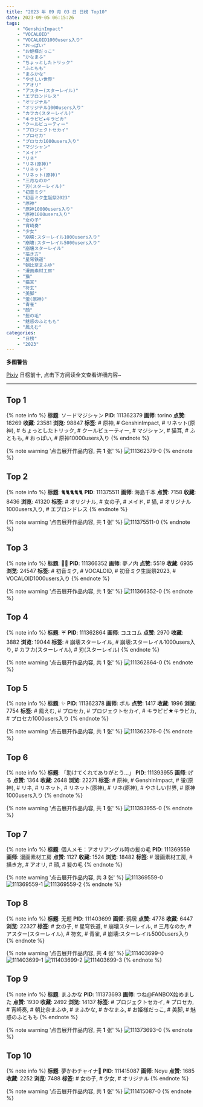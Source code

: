 ```yaml
---
title: "2023 年 09 月 03 日 日榜 Top10"
date: 2023-09-05 06:15:26
tags:
    - "GenshinImpact"
    - "VOCALOID"
    - "VOCALOID1000users入り"
    - "おっぱい"
    - "お姫様だっこ"
    - "かなまふ"
    - "ちょっとしたトリック"
    - "ふともも"
    - "まふかな"
    - "やさしい世界"
    - "アオリ"
    - "アスター(スターレイル)"
    - "エプロンドレス"
    - "オリジナル"
    - "オリジナル1000users入り"
    - "カフカ(スターレイル)"
    - "キラピピ★キラピカ"
    - "クールビューティー"
    - "プロジェクトセカイ"
    - "プロセカ"
    - "プロセカ1000users入り"
    - "マジシャン"
    - "メイド"
    - "リネ"
    - "リネ(原神)"
    - "リネット"
    - "リネット(原神)"
    - "三月なのか"
    - "刃(スターレイル)"
    - "初音ミク"
    - "初音ミク生誕祭2023"
    - "原神"
    - "原神10000users入り"
    - "原神1000users入り"
    - "女の子"
    - "宵崎奏"
    - "少女"
    - "崩壊:スターレイル1000users入り"
    - "崩壊:スターレイル5000users入り"
    - "崩壊スターレイル"
    - "描き方"
    - "星穹铁道"
    - "朝比奈まふゆ"
    - "漫画素材工房"
    - "猫"
    - "猫耳"
    - "符玄"
    - "美脚"
    - "蛍(原神)"
    - "青雀"
    - "顔"
    - "髪の毛"
    - "魅惑のふともも"
    - "鳳えむ"
categories:
    - "日榜"
    - "2023"
---
```


<i class="fa fa-triangle-exclamation"></i>**多图警告**<i class="fa fa-triangle-exclamation"></i>

[Pixiv](https://www.pixiv.net/) 日榜前十, 点击下方阅读全文查看详细内容~

<!-- more -->

---

## Top 1

{% note info %}
**标题**: ソードマジシャン
**PID**: 111362379 **画师**: torino
**点赞**: 18269 **收藏**: 23581 **浏览**: 98847
**标签**: # 原神, # GenshinImpact, # リネット(原神), # ちょっとしたトリック, # クールビューティー, # マジシャン, # 猫耳, # ふともも, # おっぱい, # 原神10000users入り
{% endnote %}

{% note warning '点击展开作品内容, 共 **1** 张' %}
![111362379-0](https://i.pixiv.re/img-original/img/2023/09/02/01/46/43/111362379_p0.jpg)
{% endnote %}

## Top 2

{% note info %}
**标题**: 🐈🐈🐈🐈🐈
**PID**: 111375511 **画师**: 海島千本
**点赞**: 7158 **收藏**: 8436 **浏览**: 41320
**标签**: # オリジナル, # 女の子, # メイド, # 猫, # オリジナル1000users入り, # エプロンドレス
{% endnote %}

{% note warning '点击展开作品内容, 共 **1** 张' %}
![111375511-0](https://i.pixiv.re/img-original/img/2023/09/02/13/05/56/111375511_p0.jpg)
{% endnote %}

## Top 3

{% note info %}
**标题**: 🍔🍟
**PID**: 111366352 **画师**: 夢ノ内
**点赞**: 5519 **收藏**: 6935 **浏览**: 24547
**标签**: # 初音ミク, # VOCALOID, # 初音ミク生誕祭2023, # VOCALOID1000users入り
{% endnote %}

{% note warning '点击展开作品内容, 共 **1** 张' %}
![111366352-0](https://i.pixiv.re/img-original/img/2023/09/02/11/47/10/111366352_p0.jpg)
{% endnote %}

## Top 4

{% note info %}
**标题**: ☔
**PID**: 111362864 **画师**: コユコム
**点赞**: 2970 **收藏**: 3882 **浏览**: 19044
**标签**: # 崩壊スターレイル, # 崩壊:スターレイル1000users入り, # カフカ(スターレイル), # 刃(スターレイル)
{% endnote %}

{% note warning '点击展开作品内容, 共 **1** 张' %}
![111362864-0](https://i.pixiv.re/img-original/img/2023/09/02/00/06/55/111362864_p0.jpg)
{% endnote %}

## Top 5

{% note info %}
**标题**: ✨️
**PID**: 111362378 **画师**: ポル
**点赞**: 1417 **收藏**: 1996 **浏览**: 7754
**标签**: # 鳳えむ, # プロセカ, # プロジェクトセカイ, # キラピピ★キラピカ, # プロセカ1000users入り
{% endnote %}

{% note warning '点击展开作品内容, 共 **1** 张' %}
![111362378-0](https://i.pixiv.re/img-original/img/2023/09/02/00/00/57/111362378_p0.png)
{% endnote %}

## Top 6

{% note info %}
**标题**: 「助けてくれてありがとう...」
**PID**: 111393955 **画师**: げる
**点赞**: 1364 **收藏**: 2648 **浏览**: 22271
**标签**: # 原神, # GenshinImpact, # 蛍(原神), # リネ, # リネット, # リネット(原神), # リネ(原神), # やさしい世界, # 原神1000users入り
{% endnote %}

{% note warning '点击展开作品内容, 共 **1** 张' %}
![111393955-0](https://i.pixiv.re/img-original/img/2023/09/03/00/23/32/111393955_p0.png)
{% endnote %}

## Top 7

{% note info %}
**标题**: 個人メモ：アオリアングル時の髪の毛
**PID**: 111369559 **画师**: 漫画素材工房
**点赞**: 1127 **收藏**: 1524 **浏览**: 18482
**标签**: # 漫画素材工房, # 描き方, # アオリ, # 顔, # 髪の毛
{% endnote %}

{% note warning '点击展开作品内容, 共 **3** 张' %}
![111369559-0](https://i.pixiv.re/img-original/img/2023/09/02/07/03/37/111369559_p0.jpg)
![111369559-1](https://i.pixiv.re/img-original/img/2023/09/02/07/03/37/111369559_p1.jpg)
![111369559-2](https://i.pixiv.re/img-original/img/2023/09/02/07/03/37/111369559_p2.jpg)
{% endnote %}

## Top 8

{% note info %}
**标题**: 无题
**PID**: 111403699 **画师**: 鸦居
**点赞**: 4778 **收藏**: 6447 **浏览**: 22327
**标签**: # 女の子, # 星穹铁道, # 崩壊スターレイル, # 三月なのか, # アスター(スターレイル), # 符玄, # 青雀, # 崩壊:スターレイル5000users入り
{% endnote %}

{% note warning '点击展开作品内容, 共 **4** 张' %}
![111403699-0](https://i.pixiv.re/img-original/img/2023/09/03/10/35/49/111403699_p0.jpg)
![111403699-1](https://i.pixiv.re/img-original/img/2023/09/03/10/35/49/111403699_p1.jpg)
![111403699-2](https://i.pixiv.re/img-original/img/2023/09/03/10/35/49/111403699_p2.jpg)
![111403699-3](https://i.pixiv.re/img-original/img/2023/09/03/10/35/49/111403699_p3.jpg)
{% endnote %}

## Top 9

{% note info %}
**标题**: まふかな
**PID**: 111373693 **画师**: つね@FANBOX始めました
**点赞**: 1930 **收藏**: 2492 **浏览**: 14137
**标签**: # プロジェクトセカイ, # プロセカ, # 宵崎奏, # 朝比奈まふゆ, # まふかな, # かなまふ, # お姫様だっこ, # 美脚, # 魅惑のふともも
{% endnote %}

{% note warning '点击展开作品内容, 共 **1** 张' %}
![111373693-0](https://i.pixiv.re/img-original/img/2023/09/02/11/32/30/111373693_p0.png)
{% endnote %}

## Top 10

{% note info %}
**标题**: 夢かわチャイナ🌈
**PID**: 111415087 **画师**: Noyu
**点赞**: 1685 **收藏**: 2252 **浏览**: 7488
**标签**: # 女の子, # 少女, # オリジナル
{% endnote %}

{% note warning '点击展开作品内容, 共 **1** 张' %}
![111415087-0](https://i.pixiv.re/img-original/img/2023/09/03/18/50/30/111415087_p0.jpg)
{% endnote %}
